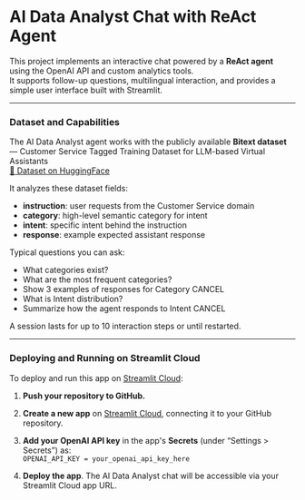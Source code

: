 # AI Data Analyst Chat with ReAct Agent

This project implements an interactive chat powered by a **ReAct agent** using the OpenAI API and custom analytics tools.  
It supports follow-up questions, multilingual interaction, and provides a simple user interface built with Streamlit.

---

### Dataset and Capabilities

The AI Data Analyst agent works with the publicly available **Bitext dataset** — Customer Service Tagged Training Dataset for LLM-based Virtual Assistants  
[🔗 Dataset on HuggingFace](https://huggingface.co/datasets/bitext/Bitext-customer-support-llm-chatbot-training-dataset#bitext---customer-service-tagged-training-dataset-for-llm-based-virtual-assistants)

It analyzes these dataset fields:  
- **instruction**: user requests from the Customer Service domain  
- **category**: high-level semantic category for intent  
- **intent**: specific intent behind the instruction  
- **response**: example expected assistant response  

Typical questions you can ask:  
- What categories exist?  
- What are the most frequent categories?  
- Show 3 examples of responses for Category CANCEL  
- What is Intent distribution?  
- Summarize how the agent responds to Intent CANCEL  

A session lasts for up to 10 interaction steps or until restarted.

---

### Deploying and Running on Streamlit Cloud

To deploy and run this app on [Streamlit Cloud](https://share.streamlit.io):

1. **Push your repository to GitHub.**

2. **Create a new app** on [Streamlit Cloud](https://share.streamlit.io), connecting it to your GitHub repository.

3. **Add your OpenAI API key** in the app's **Secrets** (under “Settings > Secrets”) as:  
   `OPENAI_API_KEY = your_openai_api_key_here`

4. **Deploy the app**. The AI Data Analyst chat will be accessible via your Streamlit Cloud app URL.